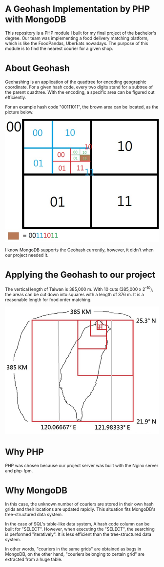 # A Geohash Implementation by PHP with MongoDB

This repository is a PHP module I built for my final project of the bachelor's degree. Our team was implementing a food delivery matching platform, which is like the FoodPandas, UberEats nowadays. The purpose of this module is to find the nearest courier for a given shop.


# About Geohash
Geohashing is an application of the quadtree for encoding geographic coordinate. For a given hash code, every two digits stand for a subtree of the parent quadtree.
With the encoding, a specific area can be figured out efficiently.

For an example hash code "00111011",
the brown area can be located, as the picture below.

![Game Demo Preview](readme-img/geo-grid.png "Game Demo Preview")

I know MongoDB supports the Geohash currently, however, it didn't when our project needed it.


# Applying the Geohash to our project

The vertical length of Taiwan is 385,000 m. With 10 cuts (385,000 x 2<sup>-10</sup>), the areas can be cut down into squares with a length of 376 m. It is a reasonable length for food order matching.

![Game Demo Preview](readme-img/tw-grid.png "Game Demo Preview")


# Why PHP
PHP was chosen because our project server was built with the Nginx server and php-fpm.


# Why MongoDB
In this case, the unknown number of couriers are stored in their own hash grids and their locations are updated rapidly. This situation fits MongoDB's tree-structured data system.

In the case of SQL's table-like data system, A hash code column can be built for "SELECT". However, when executing the "SELECT", the searching is performed "iteratively". It is less efficient than the tree-structured data system.

In other words, "couriers in the same grids" are obtained as bags in MongoDB, on the other hand, "couriers belonging to certain grid" are extracted from a huge table.
